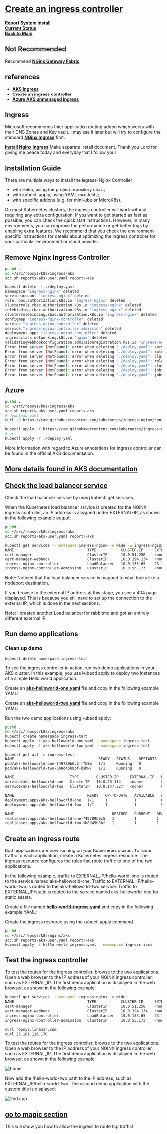 # **[Create an ingress controller](https://kubernetes.github.io/ingress-nginx/deploy/#azure)**

**[Report System Install](./report-system-install.md)**\
**[Current Status](../development/status/weekly/current_status.md)**\
**[Back to Main](../README.md)**

## Not Recommended

Recommend **[NGinx Gateway Fabric](../nginx_gateway_fabric_install.md)**

## references

- **[AKS Ingress](../research/a_l/azure/aks/ingress_controllers.md)**
- **[Create an ingress controller](https://kubernetes.github.io/ingress-nginx/deploy/#azure)**
- **[Azure AKS unmanaged ingress](https://learn.microsoft.com/en-us/azure/aks/ingress-basic?tabs=azure-cli#create-an-ingress-controller)**

## Ingress

Microsoft recommends thier application routing addon which works with their DNS Zones and Key vault.  I may use it later but will try to configure the standard **[NGinx Ingress](https://kubernetes.github.io/ingress-nginx/)** first.

**[Install Nginx Ingress](https://kubernetes.github.io/ingress-nginx/deploy/#azure)**
Make separate install document.  Thank you Lord for giving me peace today and everyday that I follow you!

## Installation Guide

There are multiple ways to install the Ingress-Nginx Controller:

- with Helm, using the project repository chart;
- with kubectl apply, using YAML manifests;
- with specific addons (e.g. for minikube or MicroK8s).

On most Kubernetes clusters, the ingress controller will work without requiring any extra configuration. If you want to get started as fast as possible, you can check the quick start instructions. However, in many environments, you can improve the performance or get better logs by enabling extra features. We recommend that you check the environment-specific instructions for details about optimizing the ingress controller for your particular environment or cloud provider.

## Remove Nginx Ingress Controller

```bash
pushd .
cd ~/src/repsys/k8s/ingress/aks
scc.sh reports-aks-user.yaml reports-aks

kubectl delete -f ./deploy.yaml
namespace "ingress-nginx" deleted
serviceaccount "ingress-nginx" deleted
role.rbac.authorization.k8s.io "ingress-nginx" deleted
clusterrole.rbac.authorization.k8s.io "ingress-nginx" deleted
rolebinding.rbac.authorization.k8s.io "ingress-nginx" deleted
clusterrolebinding.rbac.authorization.k8s.io "ingress-nginx" deleted
configmap "ingress-nginx-controller" deleted
service "ingress-nginx-controller" deleted
service "ingress-nginx-controller-admission" deleted
deployment.apps "ingress-nginx-controller" deleted
ingressclass.networking.k8s.io "nginx" deleted
validatingwebhookconfiguration.admissionregistration.k8s.io "ingress-nginx-admission" deleted
Error from server (NotFound): error when deleting "./deploy.yaml": serviceaccounts "ingress-nginx-admission" not found
Error from server (NotFound): error when deleting "./deploy.yaml": roles.rbac.authorization.k8s.io "ingress-nginx-admission" not found
Error from server (NotFound): error when deleting "./deploy.yaml": clusterroles.rbac.authorization.k8s.io "ingress-nginx-admission" not found
Error from server (NotFound): error when deleting "./deploy.yaml": rolebindings.rbac.authorization.k8s.io "ingress-nginx-admission" not found
Error from server (NotFound): error when deleting "./deploy.yaml": clusterrolebindings.rbac.authorization.k8s.io "ingress-nginx-admission" not found
Error from server (NotFound): error when deleting "./deploy.yaml": jobs.batch "ingress-nginx-admission-create" not found
Error from server (NotFound): error when deleting "./deploy.yaml": jobs.batch "ingress-nginx-admission-patch" not found

```

## Azure

```bash
pushd .
cd ~/src/repsys/k8s/ingress/aks
scc.sh reports-aks-user.yaml reports-aks
# download yaml
curl -O https://raw.githubusercontent.com/kubernetes/ingress-nginx/controller-v1.11.2/deploy/static/provider/cloud/deploy.yaml

kubectl apply -f https://raw.githubusercontent.com/kubernetes/ingress-nginx/controller-v1.11.2/deploy/static/provider/cloud/deploy.yaml
# or
kubectl apply -f ./deploy.yaml

```

More information with regard to Azure annotations for ingress controller can be found in the official AKS documentation.

## **[More details found in AKS documentation](https://learn.microsoft.com/en-us/azure/aks/ingress-basic?tabs=azure-cli#create-an-ingress-controller)**

## **[Check the load balancer service](https://learn.microsoft.com/en-us/azure/aks/ingress-basic?tabs=azure-cli#check-the-load-balancer-service)**

Check the load balancer service by using kubectl get services.

When the Kubernetes load balancer service is created for the NGINX ingress controller, an IP address is assigned under EXTERNAL-IP, as shown in the following example output:

```bash
pushd .
cd ~/src/repsys/k8s/ingress/aks
scc.sh reports-aks-user.yaml reports-aks

kubectl get services --namespace ingress-nginx -o wide -w ingress-nginx-controller
NAME                                 TYPE           CLUSTER-IP     EXTERNAL-IP      PORT(S)                      AGE    SELECTOR
cert-manager                         ClusterIP      10.0.51.250    <none>           9402/TCP                     533d   app.kubernetes.io/component=controller,app.kubernetes.io/instance=cert-manager,app.kubernetes.io/name=cert-manager
cert-manager-webhook                 ClusterIP      10.0.194.134   <none>           443/TCP                      533d   app.kubernetes.io/component=webhook,app.kubernetes.io/instance=cert-manager,app.kubernetes.io/name=webhook
ingress-nginx-controller             LoadBalancer   10.0.135.65    23.101.116.170   80:31260/TCP,443:30197/TCP   548d   app.kubernetes.io/component=controller,app.kubernetes.io/instance=ingress-nginx,app.kubernetes.io/name=ingress-nginx
ingress-nginx-controller-admission   ClusterIP      10.0.55.173    <none>           443/TCP                      548d   app.kubernetes.io/component=controller,app.kubernetes.io/instance=ingress-nginx,app.kubernetes.io/name=ingress-nginx
```

Note: Noticed that the load balancer service is mapped to what looks like a nodeport destination.

If you browse to the external IP address at this stage, you see a 404 page displayed. This is because you still need to set up the connection to the external IP, which is done in the next sections.

Note: I created another Load balancer for rabbitmq and got an entirely different external IP.

## Run demo applications

### Clean up demo

```bash
kubectl delete namespace ingress-test
```

To see the ingress controller in action, run two demo applications in your AKS cluster. In this example, you use kubectl apply to deploy two instances of a simple Hello world application.

Create an **[aks-helloworld-one.yaml](./ingress/aks/aks-helloworld-one.yaml)** file and copy in the following example YAML:

Create an **[aks-helloworld-two.yaml](./ingress/aks/aks-helloworld-two.yaml)** file and copy in the following example YAML:

Run the two demo applications using kubectl apply:

```bash
pushd .
cd ~/src/repsys/k8s/ingress/aks
kubectl create namespace ingress-test
kubectl apply -f aks-helloworld-one.yaml --namespace ingress-test
kubectl apply -f aks-helloworld-two.yaml --namespace ingress-test

kubectl get all -n ingress-test 
NAME                                      READY   STATUS    RESTARTS   AGE
pod/aks-helloworld-one-749789b6c5-r7k8m   1/1     Running   0          60s
pod/aks-helloworld-two-5b8d45b8bf-bphw7   1/1     Running   0          51s

NAME                         TYPE        CLUSTER-IP     EXTERNAL-IP   PORT(S)   AGE
service/aks-helloworld-one   ClusterIP   10.0.25.114    <none>        80/TCP    61s
service/aks-helloworld-two   ClusterIP   10.0.147.227   <none>        80/TCP    52s

NAME                                 READY   UP-TO-DATE   AVAILABLE   AGE
deployment.apps/aks-helloworld-one   1/1     1            1           61s
deployment.apps/aks-helloworld-two   1/1     1            1           52s

NAME                                            DESIRED   CURRENT   READY   AGE
replicaset.apps/aks-helloworld-one-749789b6c5   1         1         1       61s
replicaset.apps/aks-helloworld-two-5b8d45b8bf   1         1         1       52s
```

## Create an ingress route

Both applications are now running on your Kubernetes cluster. To route traffic to each application, create a Kubernetes ingress resource. The ingress resource configures the rules that route traffic to one of the two applications.

In the following example, traffic to EXTERNAL_IP/hello-world-one is routed to the service named aks-helloworld-one. Traffic to EXTERNAL_IP/hello-world-two is routed to the aks-helloworld-two service. Traffic to EXTERNAL_IP/static is routed to the service named aks-helloworld-one for static assets.

Create a file named **[hello-world-ingress.yaml](./ingress/aks/hello-world-ingress.yaml)** and copy in the following example YAML:

Create the ingress resource using the kubectl apply command.

```bash
pushd .
cd ~/src/repsys/k8s/nginx/aks
scc.sh reports-aks-user.yaml reports-aks
kubectl apply -f hello-world-ingress.yaml --namespace ingress-test
```

## Test the ingress controller

To test the routes for the ingress controller, browse to the two applications. Open a web browser to the IP address of your NGINX ingress controller, such as EXTERNAL_IP. The first demo application is displayed in the web browser, as shown in the following example:

```bash
kubectl get services --namespace ingress-nginx -o wide            
NAME                                 TYPE           CLUSTER-IP     EXTERNAL-IP      PORT(S)                      AGE    SELECTOR
cert-manager                         ClusterIP      10.0.51.250    <none>           9402/TCP                     533d   app.kubernetes.io/component=controller,app.kubernetes.io/instance=cert-manager,app.kubernetes.io/name=cert-manager
cert-manager-webhook                 ClusterIP      10.0.194.134   <none>           443/TCP                      533d   app.kubernetes.io/component=webhook,app.kubernetes.io/instance=cert-manager,app.kubernetes.io/name=webhook
ingress-nginx-controller             LoadBalancer   10.0.135.65    23.101.116.170   80:31260/TCP,443:30197/TCP   548d   app.kubernetes.io/component=controller,app.kubernetes.io/instance=ingress-nginx,app.kubernetes.io/name=ingress-nginx
ingress-nginx-controller-admission   ClusterIP      10.0.55.173    <none>           443/TCP                      548d   app.kubernetes.io/component=controller,app.kubernetes.io/instance=ingress-nginx,app.kubernetes.io/name=ingress-nginx

curl repsys.linamar.com
curl 23.101.116.170 

```

To test the routes for the ingress controller, browse to the two applications. Open a web browser to the IP address of your NGINX ingress controller, such as EXTERNAL_IP. The first demo application is displayed in the web browser, as shown in the following example:

![home](https://learn.microsoft.com/en-us/previous-versions/azure/aks/media/ingress-basic/app-one.png)

Now add the /hello-world-two path to the IP address, such as EXTERNAL_IP/hello-world-two. The second demo application with the custom title is displayed:

![2nd app](https://learn.microsoft.com/en-us/previous-versions/azure/aks/media/ingress-basic/app-two.png)

## **[go to magic section](https://www.enabler.no/en/blog/mosquitto-mqtt-broker-in-kubernetes)**

This will show you how to allow the ingress to route tcp traffic!
